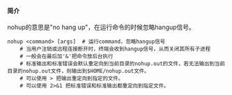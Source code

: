 #### 简介

nohup的意思是"no hang up"，在运行命令的时候忽略hangup信号。

```
nohup <command> [args]	# 运行command，忽略hangup信号
	# 当用户注销或远程连接断开时，终端会收到hangup信号，从而关闭其所有子进程
	# 一般会在最后加'&'把命令放后台执行
	# 标准输出和标准错误会默认重定向到当前目录的nohup.out的文件，若无法输出到当前目录的nohup.out文件，则输出到$HOME/nohup.out文件。
	# 可以使用 > 把输出重定向到指定的文件。
	# 可以使用 2>&1 把标准错误和标准输出都重定向到指定文件。
```

